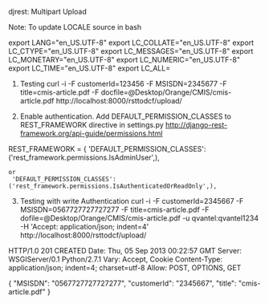 djrest: Multipart Upload

Note: To update LOCALE source in bash

export LANG="en_US.UTF-8"
export LC_COLLATE="en_US.UTF-8"
export LC_CTYPE="en_US.UTF-8"
export LC_MESSAGES="en_US.UTF-8"
export LC_MONETARY="en_US.UTF-8"
export LC_NUMERIC="en_US.UTF-8"
export LC_TIME="en_US.UTF-8"
export LC_ALL=



1. Testing
curl -i -F customerId=123456 -F MSISDN=2345677 -F title=cmis-article.pdf -F docfile=@Desktop/Orange/CMIS/cmis-article.pdf  http://localhost:8000/rsttodcf/upload/

2. Enable authentication. Add DEFAULT_PERMISSION_CLASSES to REST_FRAMEWORK directive in settings.py
http://django-rest-framework.org/api-guide/permissions.html

REST_FRAMEWORK = {
    'DEFAULT_PERMISSION_CLASSES': ('rest_framework.permissions.IsAdminUser',),
    
    or
     'DEFAULT_PERMISSION_CLASSES': ('rest_framework.permissions.IsAuthenticatedOrReadOnly',),
     
3. Testing with write Authentication
 curl -i -F customerId=2345667 -F MSISDN=0567727727727277 -F title=cmis-article.pdf -F dofile=@Desktop/Orange/CMIS/cmis-article.pdf  -u qvantel:qvantel1234  -H 'Accept: application/json; indent=4' http://localhost:8000/rsttodcf/upload/

HTTP/1.0 201 CREATED
Date: Thu, 05 Sep 2013 00:22:57 GMT
Server: WSGIServer/0.1 Python/2.7.1
Vary: Accept, Cookie
Content-Type: application/json; indent=4; charset=utf-8
Allow: POST, OPTIONS, GET

{
    "MSISDN": "0567727727727277", 
    "customerId": "2345667", 
    "title": "cmis-article.pdf"
}


